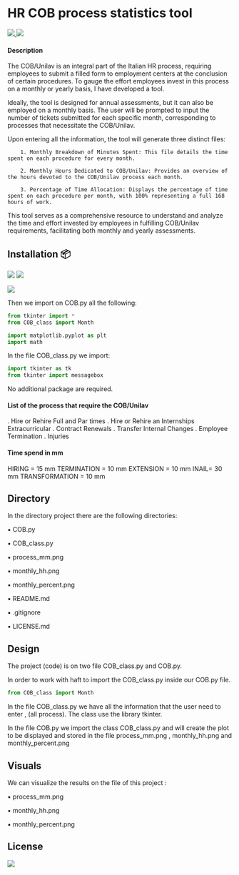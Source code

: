 # HR COB process statistics tool
<a href="https://twitter.com/giuseppewdev"> <img src = "https://img.shields.io/twitter/url?style=social&url=https%3A%2F%2Ftwitter.com%2Fgiuseppewdev"> </a> <a href="https://dev.to/giuseppewdev"><img src="https://img.shields.io/badge/-DEV-black?logo=dev.to"></a>



#### Description


The COB/Unilav is an integral part of the Italian HR process, requiring employees to submit a filled form to employment centers at the conclusion of certain procedures. To gauge the effort employees invest in this process on a monthly or yearly basis, I have developed a tool.

Ideally, the tool is designed for annual assessments, but it can also be employed on a monthly basis. The user will be prompted to input the number of tickets submitted for each specific month, corresponding to processes that necessitate the COB/Unilav.

Upon entering all the information, the tool will generate three distinct files:

        1. Monthly Breakdown of Minutes Spent: This file details the time spent on each procedure for every month.

        2. Monthly Hours Dedicated to COB/Unilav: Provides an overview of the hours devoted to the COB/Unilav process each month.

        3. Percentage of Time Allocation: Displays the percentage of time spent on each procedure per month, with 100% representing a full 168 hours of work.

This tool serves as a comprehensive resource to understand and analyze the time and effort invested by employees in fulfilling COB/Unilav requirements, facilitating both monthly and yearly assessments.


## Installation :package:

<a href=https://www.python.org/ ><img src="https://img.shields.io/badge/-Python-white?logo=python"></a> <a href="https://matplotlib.org/"><img src="https://img.shields.io/badge/-Matplotlib-blue"></a>


<a href="https://code.visualstudio.com/"><img src="https://img.shields.io/badge/-Visual%20Studio%20Code-0098ff?logo=visualstudiocode" ></a>



Then we import on COB.py all the following:

```python
from tkinter import *
from COB_class import Month

import matplotlib.pyplot as plt
import math
```

In the file COB_class.py we import:

```python 
import tkinter as tk
from tkinter import messagebox
```

No additional package are required.


#### List of the process that require the COB/Unilav

. Hire or Rehire Full and Par times
. Hire or Rehire an Internships Extracurricular
. Contract Renewals
. Transfer Internal Changes
. Employee Termination
. Injuries


#### Time spend in mm

HIRING = 15 mm
TERMINATION  = 10 mm
EXTENSION = 10 mm
INAIL= 30 mm
TRANSFORMATION = 10 mm

## Directory

In the directory project there are the following directories:

▪️ COB.py

▪️ COB_class.py

▪️ process_mm.png

▪️ monthly_hh.png

▪️ monthly_percent.png

▪️ README.md

▪️ .gitignore

▪️ LICENSE.md



## Design

The project (code) is on two file COB_class.py and COB.py.

In order to work with haft to import the COB_class.py inside our COB.py file.

```python
from COB_class import Month
```

In the file COB_class.py we have all the information that the user need to enter , (all process). The class use the library tkinter.

In the file COB.py we import the class COB_class.py and will create the plot to be displayed and stored in  the file process_mm.png , monthly_hh.png and monthly_percent.png



## Visuals

We can visualize the results on the file of this project :

▪️ process_mm.png

▪️ monthly_hh.png

▪️ monthly_percent.png



## License

<a href="https://github.com/Giuseppe-Bonifati/GamesForYou/blob/main/LICENSE.md"><img src="https://img.shields.io/badge/license-MIT-blue"></a>
